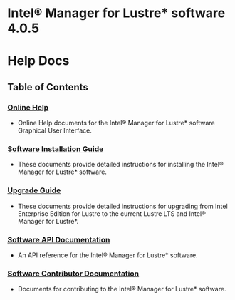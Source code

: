 # Intel® Manager for Lustre\* software 4.0.5

# **Help Docs**

## Table of Contents

### [**Online Help**](docs/IML_Help_TOC.md)

* Online Help documents for the Intel® Manager for Lustre\* software Graphical User Interface.

### [**Software Installation Guide**](docs/Install_Guide/ig_TOC.md)

* These documents provide detailed instructions for installing the Intel® Manager for Lustre\* software.

### [**Upgrade Guide**](docs/Upgrade_Guide/ug_TOC.md)

* These documents provide detailed instructions for upgrading from Intel Enterprise Edition for Lustre to the current Lustre LTS and Intel® Manager for Lustre\*.

### [**Software API Documentation**](docs/api/api_TOC.md)

* An API reference for the Intel® Manager for Lustre\* software.

### [**Software Contributor Documentation**](docs/Contributor_Docs/cd_TOC.md)

* Documents for contributing to the Intel® Manager for Lustre\* software.
